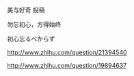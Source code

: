 美与好奇 投稿

勿忘初心，方得始终

初心忘るべからず

http://www.zhihu.com/question/21394540

http://www.zhihu.com/question/19894637
